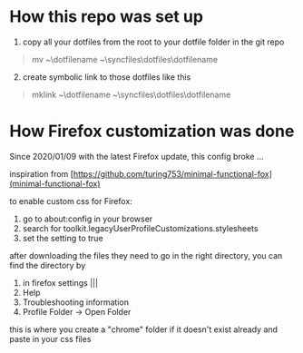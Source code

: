 # How this repo was set up
1. copy all your dotfiles from the root to your dotfile folder in the git repo
> mv ~\dotfilename ~\syncfiles\dotfiles\dotfilename
2. create symbolic link to those dotfiles like this
> mklink ~\dotfilename ~\syncfiles\dotfiles\dotfilename

# How Firefox customization was done

Since 2020/01/09 with the latest Firefox update, this config broke ...

inspiration from [https://github.com/turing753/minimal-functional-fox](minimal-functional-fox)

to enable custom css for Firefox:
1. go to about:config in your browser
2. search for toolkit.legacyUserProfileCustomizations.stylesheets
3. set the setting to true

after downloading the files they need to go in the right directory, you can find the directory by 
1. in firefox settings |||
2. Help
3. Troubleshooting information
4. Profile Folder -> Open Folder

this is where you create a "chrome" folder if it doesn't exist already and paste in your css files
